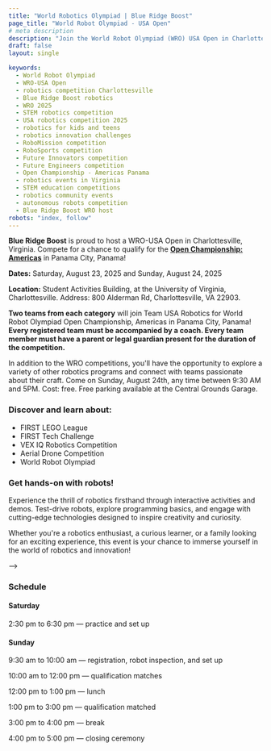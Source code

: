 ```yaml
---
title: "World Robotics Olympiad | Blue Ridge Boost"
page_title: "World Robot Olympiad - USA Open"
# meta description
description: "Join the World Robot Olympiad (WRO) USA Open in Charlottesville, VA, hosted by Blue Ridge Boost! Compete in robotics challenges and qualify for the Open Championship: Americas in Panama City, Panama. Showcase your skills and innovate for the future!"
draft: false
layout: single

keywords:
  - World Robot Olympiad
  - WRO-USA Open
  - robotics competition Charlottesville
  - Blue Ridge Boost robotics
  - WRO 2025
  - STEM robotics competition
  - USA robotics competition 2025
  - robotics for kids and teens
  - robotics innovation challenges
  - RoboMission competition
  - RoboSports competition
  - Future Innovators competition
  - Future Engineers competition
  - Open Championship - Americas Panama
  - robotics events in Virginia
  - STEM education competitions
  - robotics community events
  - autonomous robots competition
  - Blue Ridge Boost WRO host
robots: "index, follow"
---
```


<strong>Blue Ridge Boost</strong> is proud to host a WRO-USA Open in Charlottesville, Virginia.
Compete for a chance to qualify for the <b><a href="https://www.uselyouthrobotics.com/open-championship-americas-panama-city-panama">Open Championship: Americas</a></b> in Panama City, Panama! 

  <!-- Save the Date Banner -->
  <div class="container mt-4">
    <div class="hero-section">
      <p><strong>Dates:</strong> Saturday, August 23, 2025 and Sunday, August 24, 2025</p>
      <p><strong>Location:</strong>  Student Activities Building, at the University of Virginia, Charlottesville. Address: 800 Alderman Rd, Charlottesville, VA 22903.</p>
      <p><b>Two teams from each category</b> will join Team USA Robotics for World Robot Olympiad Open Championship, Americas in Panama City, Panama!
      <strong>Every registered team must be accompanied by a coach. Every team member must have a parent or legal guardian present for the duration of the competition.</strong></p>
    </div>
  </div>

  <div >
  <p>In addition to the WRO competitions, you'll have the opportunity to explore a variety of other robotics programs and connect with teams passionate about their craft. Come on Sunday, August 24th, any time between 9:30 AM and 5PM. Cost: free. Free parking available at the Central Grounds Garage. </p>
  <p> <h3>Discover and learn about:</h3>
  <ul>
    <li>FIRST LEGO League
    <li>FIRST Tech Challenge
    <li>VEX IQ Robotics Competition
    <li>Aerial Drone Competition
    <li>World Robot Olympiad
  </ul>
<h3>Get hands-on with robots!</h3>
<p>Experience the thrill of robotics firsthand through interactive activities and demos. Test-drive robots, explore programming basics, and engage with cutting-edge technologies designed to inspire creativity and curiosity.  </p>

<p>Whether you're a robotics enthusiast, a curious learner, or a family looking for an exciting experience, this event is your chance to immerse yourself in the world of robotics and innovation!</p>

  </div>

  <div><script data-cfasync="false" type="text/javascript" src="https://app.ecwid.com/script.js?106136041&data_platform=code"
  charset="utf-8"></script><script type="text/javascript">
  xProductBrowser("views=grid(20,5) list(60) table(60)","categoryView=grid","id=my-store-106136041", "defaultCategoryId=179584801");</script></div>
<!-- 
  <p>The World Robot Olympiad (WRO) is a global robotics competition designed to inspire young people to engage in STEM (Science, Technology, Engineering, and Mathematics) education through creative problem-solving, teamwork, and robotics innovation. Established in 2004, WRO has grown into one of the largest robotics competitions in the world, attracting participants from over 90 countries. Learn more <a href="https://wro-association.org/">here.</a></p>
  <p>The World Robot Olympiad (WRO) 2025 is centered around the theme "The Future of Robots". This year, participants will explore how robotics can address global challenges and improve lives. The theme highlights robotics' transformative potential in areas such as reshaping cities, expanding human presence across the universe, and integrating AI-enabled robots into everyday life.
  With endless possibilities, WRO 2025 invites teams to design innovative solutions that shape a better future for humanity through robotics.</p>

  <!-- <div class="container" id="WRO Coaching">
  <div id="my-store-106136041"></div>
  <div><script data-cfasync="false" type="text/javascript" src="https://app.ecwid.com/script.js?106136041&data_platform=code" charset="utf-8"></script><script type="text/javascript"> xProductBrowser("id=my-store-106136041", "defaultCategoryId=184216261");</script></div>
  </div> --> -->

<!-- <h2>WRO-USA Open: Charlottesville, Virginia</h2> 


<strong>Blue Ridge Boost</strong>, an affiliate with US Engineering League, the National Organizer of WRO in USA is proud to host a WRO-USA Open in Charlottesville, Virginia.
<p>Compete for a chance to qualify for the <b><a href="https://www.uselyouthrobotics.com/open-championship-americas-panama-city-panama">Open Championship: Americas</a></b> in Panama City, Panama! 
 -->


<h3>Schedule</h3>

<h4>Saturday</h4>

2:30 pm to 6:30 pm &mdash; practice and set up

<h4>Sunday</h4>

9:30 am to 10:00 am &mdash; registration, robot inspection, and set up

10:00 am to 12:00 pm &mdash; qualification matches

12:00 pm to 1:00 pm &mdash; lunch

1:00 pm to 3:00 pm &mdash; qualification matched

3:00 pm to 4:00 pm &mdash; break

4:00 pm to 5:00 pm &mdash; closing ceremony 

  <!-- Event Details Section
  <div class="container details-section">
    <div class="row">
        <h3>Why Participate?</h3>
        <p>The US Open Qualifier is your gateway to the prestigious Open Championship: Americas, where top teams from across the region will compete in Panama City, Panama. This is your chance to showcase your skills, innovate, and make lasting connections in the robotics community.</p>
        <h4>Competition Categories:</h4>
        <ul>
          <li><strong><a href="https://wro-association.org/wp-content/uploads/WRO-2025-RoboMission-General-Rules.pdf">RoboMission</a>:</strong> Solve complex challenges with autonomous robots. Age groups: 8 to 12 (in season 2025: born years 2013-2017), <a href="https://wro-association.org/wp-content/uploads/WRO-2025-RoboMission-Elementary-Game-Rules.pdf">Elementary</a>; 11 to 15 (in season 2025: born years 2010-2014), <a href="https://wro-association.org/wp-content/uploads/WRO-2025-RoboMission-Junior-Game-Rules.pdf">Junior</a>; 14 to 19 (in season 2025: born years 2006-2011) <a href="https://wro-association.org/wp-content/uploads/WRO-2025-RoboMission-Senior-Game-Rules.pdf">Senior</a></li>
          <li><strong><a href="https://wro-association.org/wp-content/uploads/WRO-2025-RoboSports-Double-Tennis-General-Rules.pdf">RoboSports</a>:</strong> Engage in exciting team-based robotic sports competitions.</li>
          <li><strong><a href="https://wro-association.org/wp-content/uploads/WRO-2025-Future-Innovators-General-Rules.pdf">Future Innovators</a>:</strong> Present innovative technology ideas and solutions. Age groups:   students 8-12 years old (in season 2025: born years 2013-2017), Elementary; students 11-15 years old (in season 2025: born years 2010-2014), Junior; students 14-19 years old (in season 2025: born years 2006-2011), Senior.</li>
          <li><strong><a href="https://wro-association.org/wp-content/uploads/WRO-2025-Future-Engineers-Self-Driving-Cars-General-Rules.pdf">Future Engineers</a>:</strong> Showcase your engineering and design capabilities. Recommended ages 14 to 19.</li>
        </ul>
    </div>
  </div>

  <!-- Event Highlights -->
  <!-- <div class="container">
    <div class="event-highlights">
      <h3>Event Highlights:</h3>
      <ul>
        <li>Host: <strong>Blue Ridge Boost</strong>, a Gold-Level USEL Affiliate</li>
        <li>Top teams will qualify for the Open Championship: Americas in Panama City, Panama. Teams will qualify for advancement only in categories with 10 or more competing teams.</li>
        <li>Opportunities to compete in a variety of robotics categories.</li>
        <li>Network with top teams, mentors, and industry leaders.</li>
        <li>Experience a fun, competitive, and educational environment.</li>
      </ul>
    </div>
  </div> --> 

